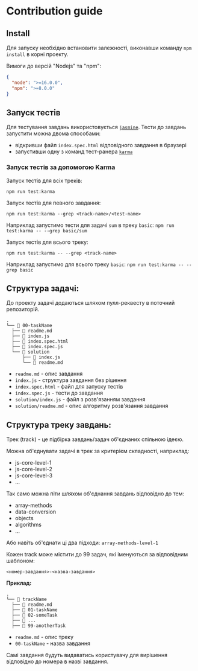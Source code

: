 # Contribution guide

## Install

Для запуску необхідно встановити залежності, виконавши 
команду `npm install` в корні проекту.

Вимоги до версій "Nodejs" та "npm":

```json
{
  "node": ">=16.0.0",
  "npm": ">=8.0.0"
}
```

## Запуск тестів

Для тестування завдань використовується [`jasmine`](https://github.com/jasmine/jasmine).
Тести до завдань запустити можна двома способами:

* відкривши файл `index.spec.html` відповідного завдання в браузері
* запустивши одну з команд тест-ранера [`karma`](https://karma-runner.github.io/latest/index.html)

### Запуск тестів за допомогою Karma

Запуск тестів для всіх треків:

```npm
npm run test:karma
```

Запуск тестів для певного завдання:

```npm
npm run test:karma --grep <track-name>/<test-name>
```

Наприклад запустимо тести для задачі `sum` в треку `basic`:
`npm run test:karma -- --grep basic/sum`

Запуск тестів для всього треку:

```npm
npm run test:karma -- --grep <track-name>
```

Наприклад запустимо для всього треку `basic`:
`npm run test:karma -- --grep basic`

## Структура задачі:

До проекту задачі додаються шляхом пулл-реквесту в поточний репозиторій.

  ```
  .
  └── 📁 00-taskName
    ├── 📄 readme.md
    ├── 📄 index.js
    ├── 📄 index.spec.html
    ├── 📄 index.spec.js
    └── 📁 solution
        ├── 📄 index.js
        └── 📄 readme.md
  ```
  
  * `readme.md` - опис завдання
  * `index.js` - структура завдання без рішення
  * `index.spec.html` - файл для запуску тестів
  * `index.spec.js` - тести до завдання
  * `solution/index.js` - файл з розв'язанням завдання
  * `solution/readme.md` - опис алгоритму розв'язання завдання

## Структура треку завдань:

Трек (track) - це підбірка завдань/задач об'єднаних спільною ідеєю.

Можна об'єднувати задачі в трек за критерієм складності, наприклад:

* js-core-level-1
* js-core-level-2
* js-core-level-3
* ...

Так само можна піти шляхом об'єднання завдань відповідно до тем:

* array-methods
* data-conversion
* objects
* algorithms
* ...

Або навіть об'єднати ці два підходи: `array-methods-level-1`

Кожен track може містити до 99 задач, які іменуються за відповідним шаблоном:

```
<номер-завдання>-<назва-завдання>
```

**Приклад:**

  ```
  .
  └── 📁 trackName
    ├── 📄 readme.md
    ├── 📁 01-taskName
    ├── 📁 02-someTask
    ├── 📁 ... 
    ├── 📁 99-anotherTask
  ```

  * `readme.md` - опис треку
  * `00-taskName` - назва завдання
  
Самі завдання будуть видаватись користувачу для вирішення відповідно до номера в
назві завдання.
